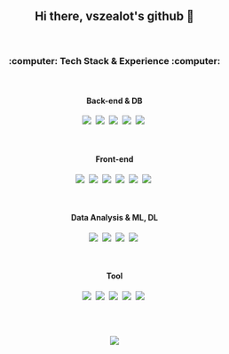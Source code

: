 <h2 align="center">Hi there, vszealot's github 👋</h2> 
<br>
<h3 align="center">:computer: Tech Stack & Experience :computer:</h3>  
<br>

<h4 align="center">Back-end & DB</h4>  
<p align="center">
  <img src="https://img.shields.io/badge/Python-3776AB?style=flat-square&logo=Python&logoColor=white"/></a>&nbsp 
  <img src="https://img.shields.io/badge/Java-007396?style=flat-square&logo=Java&logoColor=white"/></a>&nbsp 
  <img src="https://img.shields.io/badge/Oracle-F80000?style=flat-square&logo=C%2B%2B&logoColor=white"/></a>&nbsp 
  <img src="https://img.shields.io/badge/MongoDB-47A248?style=flat-square&logo=C&logoColor=white"/></a>&nbsp 
  <img src="https://img.shields.io/badge/Django-092E20?style=flat-square&logo=Django&logoColor=white"/></a>&nbsp 
</p>
<br>

<h4 align="center">Front-end</h4>  
<p align="center">
  <img src="https://img.shields.io/badge/HTML5-E34F26?style=flat-square&logo=Go&logoColor=white"/></a>&nbsp 
  <img src="https://img.shields.io/badge/Javascript-F7DF1E?style=flat-square&logo=javascript&logoColor=white"/></a>&nbsp 
  <img src="https://img.shields.io/badge/CSS3-1572B6?style=flat-square&logo=css3&logoColor=white"/></a>&nbsp 
  <img src="https://img.shields.io/badge/jQuery-1572B6?style=flat-square&logo=css3&logoColor=white"/></a>&nbsp 
  <img src="https://img.shields.io/badge/Vue.js-4FC08D?style=flat-square&logo=css3&logoColor=white"/></a>&nbsp 
  <img src="https://img.shields.io/badge/Bootstrap-7952B3?style=flat-square&logo=css3&logoColor=white"/></a>&nbsp 
</p>
<br>

<h4 align="center">Data Analysis & ML, DL</h4>  
<p align="center">
  <img src="https://img.shields.io/badge/NumPy-013243?style=flat-square&logo=Go&logoColor=white"/></a>&nbsp 
  <img src="https://img.shields.io/badge/pandas-150458?style=flat-square&logo=javascript&logoColor=white"/></a>&nbsp 
  <img src="https://img.shields.io/badge/PyTorch-EE4C2C?style=flat-square&logo=css3&logoColor=white"/></a>&nbsp 
  <img src="https://img.shields.io/badge/Keras-D00000?style=flat-square&logo=css3&logoColor=white"/></a>&nbsp 
</p>
<br>

<h4 align="center">Tool</h4>  
<p align="center">
  <img src="https://img.shields.io/badge/PyCharm-000000?style=flat-square&logo=Go&logoColor=white"/></a>&nbsp 
  <img src="https://img.shields.io/badge/Git-F05032?style=flat-square&logo=javascript&logoColor=white"/></a>&nbsp 
  <img src="https://img.shields.io/badge/Jupyter-F37626?style=flat-square&logo=css3&logoColor=white"/></a>&nbsp 
  <img src="https://img.shields.io/badge/Eclipse IDE-2C2255?style=flat-square&logo=css3&logoColor=white"/></a>&nbsp 
  <img src="https://img.shields.io/badge/Google Colab-F9AB00?style=flat-square&logo=css3&logoColor=white"/></a>&nbsp 
</p>
<br>
<br>
<p align="center">
  <a href="https://hits.seeyoufarm.com"><img src="https://hits.seeyoufarm.com/api/count/incr/badge.svg?url=https%3A%2F%2Fgithub.com%2Fwookyoungkim&count_bg=%23ED6DA3&title_bg=%2386757E&icon=github.svg&icon_color=%23E1DEDE&title=hits&edge_flat=false"/></a>
</p>
